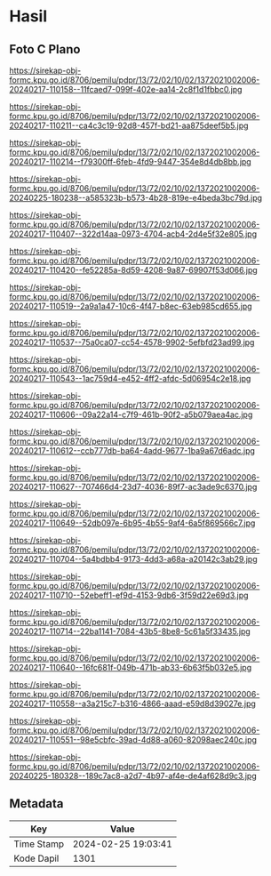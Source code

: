 # Hasil

## Foto C Plano

https://sirekap-obj-formc.kpu.go.id/8706/pemilu/pdpr/13/72/02/10/02/1372021002006-20240217-110158--11fcaed7-099f-402e-aa14-2c8f1d1fbbc0.jpg

https://sirekap-obj-formc.kpu.go.id/8706/pemilu/pdpr/13/72/02/10/02/1372021002006-20240217-110211--ca4c3c19-92d8-457f-bd21-aa875deef5b5.jpg

https://sirekap-obj-formc.kpu.go.id/8706/pemilu/pdpr/13/72/02/10/02/1372021002006-20240217-110214--f79300ff-6feb-4fd9-9447-354e8d4db8bb.jpg

https://sirekap-obj-formc.kpu.go.id/8706/pemilu/pdpr/13/72/02/10/02/1372021002006-20240225-180238--a585323b-b573-4b28-819e-e4beda3bc79d.jpg

https://sirekap-obj-formc.kpu.go.id/8706/pemilu/pdpr/13/72/02/10/02/1372021002006-20240217-110407--322d14aa-0973-4704-acb4-2d4e5f32e805.jpg

https://sirekap-obj-formc.kpu.go.id/8706/pemilu/pdpr/13/72/02/10/02/1372021002006-20240217-110420--fe52285a-8d59-4208-9a87-69907f53d066.jpg

https://sirekap-obj-formc.kpu.go.id/8706/pemilu/pdpr/13/72/02/10/02/1372021002006-20240217-110519--2a9a1a47-10c6-4f47-b8ec-63eb985cd655.jpg

https://sirekap-obj-formc.kpu.go.id/8706/pemilu/pdpr/13/72/02/10/02/1372021002006-20240217-110537--75a0ca07-cc54-4578-9902-5efbfd23ad99.jpg

https://sirekap-obj-formc.kpu.go.id/8706/pemilu/pdpr/13/72/02/10/02/1372021002006-20240217-110543--1ac759d4-e452-4ff2-afdc-5d06954c2e18.jpg

https://sirekap-obj-formc.kpu.go.id/8706/pemilu/pdpr/13/72/02/10/02/1372021002006-20240217-110606--09a22a14-c7f9-461b-90f2-a5b079aea4ac.jpg

https://sirekap-obj-formc.kpu.go.id/8706/pemilu/pdpr/13/72/02/10/02/1372021002006-20240217-110612--ccb777db-ba64-4add-9677-1ba9a67d6adc.jpg

https://sirekap-obj-formc.kpu.go.id/8706/pemilu/pdpr/13/72/02/10/02/1372021002006-20240217-110627--707466d4-23d7-4036-89f7-ac3ade9c6370.jpg

https://sirekap-obj-formc.kpu.go.id/8706/pemilu/pdpr/13/72/02/10/02/1372021002006-20240217-110649--52db097e-6b95-4b55-9af4-6a5f869566c7.jpg

https://sirekap-obj-formc.kpu.go.id/8706/pemilu/pdpr/13/72/02/10/02/1372021002006-20240217-110704--5a4bdbb4-9173-4dd3-a68a-a20142c3ab29.jpg

https://sirekap-obj-formc.kpu.go.id/8706/pemilu/pdpr/13/72/02/10/02/1372021002006-20240217-110710--52ebeff1-ef9d-4153-9db6-3f59d22e69d3.jpg

https://sirekap-obj-formc.kpu.go.id/8706/pemilu/pdpr/13/72/02/10/02/1372021002006-20240217-110714--22ba1141-7084-43b5-8be8-5c61a5f33435.jpg

https://sirekap-obj-formc.kpu.go.id/8706/pemilu/pdpr/13/72/02/10/02/1372021002006-20240217-110640--16fc681f-049b-471b-ab33-6b63f5b032e5.jpg

https://sirekap-obj-formc.kpu.go.id/8706/pemilu/pdpr/13/72/02/10/02/1372021002006-20240217-110558--a3a215c7-b316-4866-aaad-e59d8d39027e.jpg

https://sirekap-obj-formc.kpu.go.id/8706/pemilu/pdpr/13/72/02/10/02/1372021002006-20240217-110551--98e5cbfc-39ad-4d88-a060-82098aec240c.jpg

https://sirekap-obj-formc.kpu.go.id/8706/pemilu/pdpr/13/72/02/10/02/1372021002006-20240225-180328--189c7ac8-a2d7-4b97-af4e-de4af628d9c3.jpg


## Metadata

| Key        | Value               |
| ---------- | ------------------- |
| Time Stamp | 2024-02-25 19:03:41 |
| Kode Dapil | 1301                |




